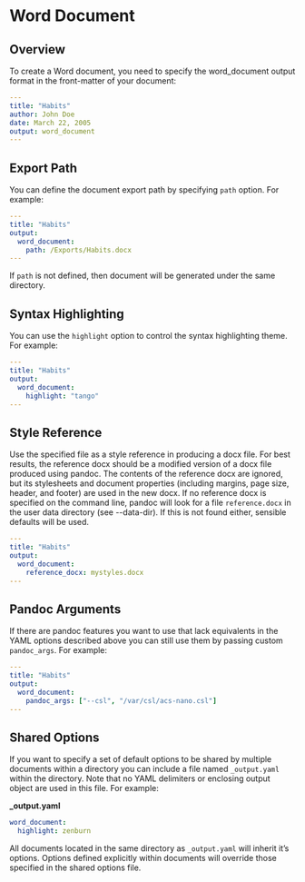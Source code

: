 # Word Document

## Overview

To create a Word document, you need to specify the word_document output format in the front-matter of your document:

```yaml
---
title: "Habits"
author: John Doe
date: March 22, 2005
output: word_document
---

```

## Export Path

You can define the document export path by specifying `path` option. For example:

```yaml
---
title: "Habits"
output:
  word_document:
    path: /Exports/Habits.docx
---

```

If `path` is not defined, then document will be generated under the same directory.

## Syntax Highlighting

You can use the `highlight` option to control the syntax highlighting theme. For example:

```yaml
---
title: "Habits"
output:
  word_document:
    highlight: "tango"
---

```

## Style Reference

Use the specified file as a style reference in producing a docx file. For best results, the reference docx should be a modified version of a docx file produced using pandoc. The contents of the reference docx are ignored, but its stylesheets and document properties (including margins, page size, header, and footer) are used in the new docx. If no reference docx is specified on the command line, pandoc will look for a file `reference.docx` in the user data directory (see --data-dir). If this is not found either, sensible defaults will be used.

```yaml
---
title: "Habits"
output:
  word_document:
    reference_docx: mystyles.docx
---

```

## Pandoc Arguments

If there are pandoc features you want to use that lack equivalents in the YAML options described above you can still use them by passing custom `pandoc_args`. For example:

```yaml
---
title: "Habits"
output:
  word_document:
    pandoc_args: ["--csl", "/var/csl/acs-nano.csl"]
---

```

## Shared Options

If you want to specify a set of default options to be shared by multiple documents within a directory you can include a file named `_output.yaml` within the directory. Note that no YAML delimiters or enclosing output object are used in this file. For example:

**\_output.yaml**

```yaml
word_document:
  highlight: zenburn
```

All documents located in the same directory as `_output.yaml` will inherit it’s options. Options defined explicitly within documents will override those specified in the shared options file.
